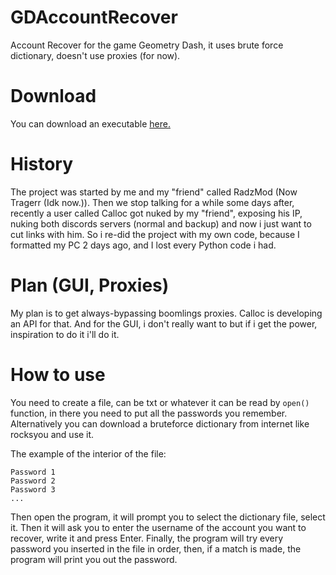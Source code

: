# GDAccountRecover
Account Recover for the game Geometry Dash, it uses brute force dictionary, doesn't use proxies (for now).

# Download
You can download an executable [here.](https://github.com/GDAccountRecover/GDAccountRecover/releases)

# History
The project was started by me and my "friend" called RadzMod (Now Tragerr (Idk now.)). Then we stop talking for a while some days after, recently a user called Calloc got nuked by my "friend", exposing his IP, nuking both discords servers (normal and backup) and now i just want to cut links with him. So i re-did the project with my own code, because I formatted my PC 2 days ago, and I lost every Python code i had.

# Plan (GUI, Proxies)
My plan is to get always-bypassing boomlings proxies. Calloc is developing an API for that. And for the GUI, i don't really want to but if i get the power, inspiration to do it i'll do it.

# How to use
You need to create a file, can be txt or whatever it can be read by ``open()`` function, in there you need to put all the passwords you remember. Alternatively you can download a bruteforce dictionary from internet like rocksyou and use it.

The example of the interior of the file:
```
Password 1
Password 2
Password 3
...
```
Then open the program, it will prompt you to select the dictionary file, select it.
Then it will ask you to enter the username of the account you want to recover, write it and press Enter.
Finally, the program will try every password you inserted in the file in order, then, if a match is made, the program will print you out the password.

